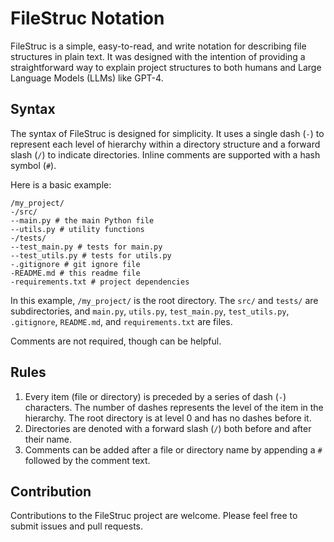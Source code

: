 # FileStruc Notation

FileStruc is a simple, easy-to-read, and write notation for describing file structures in plain text. It was designed with the intention of providing a straightforward way to explain project structures to both humans and Large Language Models (LLMs) like GPT-4.

## Syntax

The syntax of FileStruc is designed for simplicity. It uses a single dash (`-`) to represent each level of hierarchy within a directory structure and a forward slash (`/`) to indicate directories. Inline comments are supported with a hash symbol (`#`). 

Here is a basic example:

```filestruc
/my_project/
-/src/
--main.py # the main Python file
--utils.py # utility functions
-/tests/
--test_main.py # tests for main.py
--test_utils.py # tests for utils.py
-.gitignore # git ignore file
-README.md # this readme file
-requirements.txt # project dependencies
```

In this example, `/my_project/` is the root directory. The `src/` and `tests/` are subdirectories, and `main.py`, `utils.py`, `test_main.py`, `test_utils.py`, `.gitignore`, `README.md`, and `requirements.txt` are files.

Comments are not required, though can be helpful. 

## Rules

1. Every item (file or directory) is preceded by a series of dash (`-`) characters. The number of dashes represents the level of the item in the hierarchy. The root directory is at level 0 and has no dashes before it.
2. Directories are denoted with a forward slash (`/`) both before and after their name. 
3. Comments can be added after a file or directory name by appending a `#` followed by the comment text.

## Contribution

Contributions to the FileStruc project are welcome. Please feel free to submit issues and pull requests.
